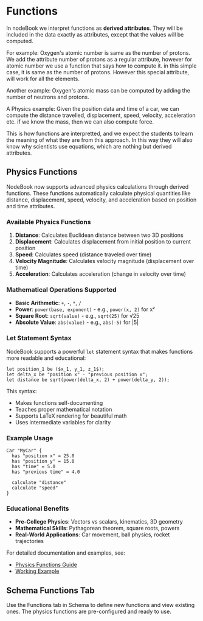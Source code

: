 # Functions

In nodeBook we interpret functions as **derived attributes**. They will be
included in the data exactly as attributes, except that the values
will be computed.

For example: Oxygen's atomic number is same as the number of
protons. We add the attribute number of protons as a regular
attribute, however for atomic number we use a function that says how
to compute it. in this simple case, it is same as the number of
protons. However this special attribute, will work for all the
elements.

Another example: Oxygen's atomic mass can be computed by adding the
number of neutrons and protons.

A Physics example: Given the position data and time of a car, we can
compute the distance travelled, displacement, speed, velocity,
acceleration etc.  if we know the mass, then we can also compute
force.

This is how functions are interpretted, and we expect the students to
learn the meaning of what they are from this approach. In this way
they will also know why scientists use equations, which are nothing
but derived attributes.

## Physics Functions

NodeBook now supports advanced physics calculations through derived functions. These functions automatically calculate physical quantities like distance, displacement, speed, velocity, and acceleration based on position and time attributes.

### Available Physics Functions

1. **Distance**: Calculates Euclidean distance between two 3D positions
2. **Displacement**: Calculates displacement from initial position to current position  
3. **Speed**: Calculates speed (distance traveled over time)
4. **Velocity Magnitude**: Calculates velocity magnitude (displacement over time)
5. **Acceleration**: Calculates acceleration (change in velocity over time)

### Mathematical Operations Supported

- **Basic Arithmetic**: `+`, `-`, `*`, `/`
- **Power**: `power(base, exponent)` - e.g., `power(x, 2)` for x²
- **Square Root**: `sqrt(value)` - e.g., `sqrt(25)` for √25
- **Absolute Value**: `abs(value)` - e.g., `abs(-5)` for |5|

### Let Statement Syntax

NodeBook supports a powerful `let` statement syntax that makes functions more readable and educational:

```
let position_1 be ($x_1, y_1, z_1$);
let delta_x be "position x" - "previous position x";
let distance be sqrt(power(delta_x, 2) + power(delta_y, 2));
```

This syntax:
- Makes functions self-documenting
- Teaches proper mathematical notation
- Supports LaTeX rendering for beautiful math
- Uses intermediate variables for clarity

### Example Usage

```
Car "MyCar" {
  has "position x" = 25.0
  has "position y" = 15.0
  has "time" = 5.0
  has "previous time" = 4.0
  
  calculate "distance"
  calculate "speed"
}
```

### Educational Benefits

- **Pre-College Physics**: Vectors vs scalars, kinematics, 3D geometry
- **Mathematical Skills**: Pythagorean theorem, square roots, powers
- **Real-World Applications**: Car movement, ball physics, rocket trajectories

For detailed documentation and examples, see:
- [Physics Functions Guide](frontend/public/physics-functions-guide.md)
- [Working Example](frontend/public/physics-example.cnl)

## Schema Functions Tab

Use the Functions tab in Schema to define new functions and view existing ones. The physics functions are pre-configured and ready to use.

